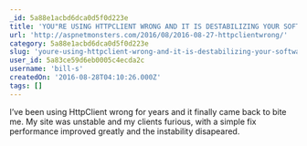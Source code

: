 ```yaml
---
_id: 5a88e1acbd6dca0d5f0d223e
title: 'YOU"RE USING HTTPCLIENT WRONG AND IT IS DESTABILIZING YOUR SOFTWARE'
url: 'http://aspnetmonsters.com/2016/08/2016-08-27-httpclientwrong/'
category: 5a88e1acbd6dca0d5f0d223e
slug: 'youre-using-httpclient-wrong-and-it-is-destabilizing-your-software'
user_id: 5a83ce59d6eb0005c4ecda2c
username: 'bill-s'
createdOn: '2016-08-28T04:10:26.000Z'
tags: []
---
```


I’ve been using HttpClient wrong for years and it finally came back to bite me. My site was unstable and my clients furious, with a simple fix performance improved greatly and the instability disapeared.
